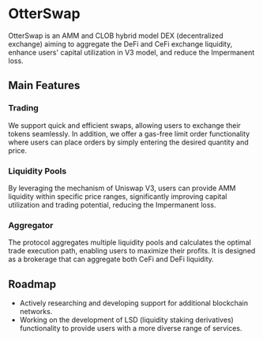 # OtterSwap

OtterSwap is an AMM and CLOB hybrid model DEX (decentralized exchange) aiming to aggregate the DeFi and CeFi exchange liquidity, enhance users' capital utilization in V3 model, and reduce the Impermanent loss.

## Main Features

### Trading

We support quick and efficient swaps, allowing users to exchange their tokens seamlessly. In addition, we offer a gas-free limit order functionality where users can place orders by simply entering the desired quantity and price.

### Liquidity Pools

By leveraging the mechanism of Uniswap V3, users can provide AMM liquidity within specific price ranges, significantly improving capital utilization and trading potential, reducing the Impermanent loss.

### Aggregator

The protocol aggregates multiple liquidity pools and calculates the optimal trade execution path, enabling users to maximize their profits. It is designed as a brokerage that can aggregate both CeFi and DeFi liquidity.

## Roadmap

- Actively researching and developing support for additional blockchain networks.
- Working on the development of LSD (liquidity staking derivatives) functionality to provide users with a more diverse range of services.
